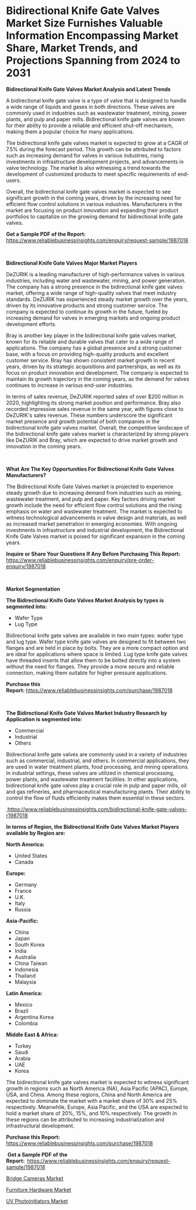 <p><h1>Bidirectional Knife Gate Valves Market Size Furnishes Valuable Information Encompassing Market Share, Market Trends, and Projections Spanning from 2024 to 2031</h1></p><p><strong>Bidirectional Knife Gate Valves Market Analysis and Latest Trends</strong></p>
<p><p>A bidirectional knife gate valve is a type of valve that is designed to handle a wide range of liquids and gases in both directions. These valves are commonly used in industries such as wastewater treatment, mining, power plants, and pulp and paper mills. Bidirectional knife gate valves are known for their ability to provide a reliable and efficient shut-off mechanism, making them a popular choice for many applications.</p><p>The bidirectional knife gate valves market is expected to grow at a CAGR of 7.5% during the forecast period. This growth can be attributed to factors such as increasing demand for valves in various industries, rising investments in infrastructure development projects, and advancements in valve technology. The market is also witnessing a trend towards the development of customized products to meet specific requirements of end-users.</p><p>Overall, the bidirectional knife gate valves market is expected to see significant growth in the coming years, driven by the increasing need for efficient flow control solutions in various industries. Manufacturers in the market are focusing on product innovation and expanding their product portfolios to capitalize on the growing demand for bidirectional knife gate valves.</p></p>
<p><strong>Get a Sample PDF of the Report:&nbsp;</strong> <a href="https://www.reliablebusinessinsights.com/enquiry/request-sample/1987018">https://www.reliablebusinessinsights.com/enquiry/request-sample/1987018</a></p>
<p>&nbsp;</p>
<p><strong>Bidirectional Knife Gate Valves Major Market Players</strong></p>
<p><p>DeZURIK is a leading manufacturer of high-performance valves in various industries, including water and wastewater, mining, and power generation. The company has a strong presence in the bidirectional knife gate valves market, offering a wide range of high-quality valves that meet industry standards. DeZURIK has experienced steady market growth over the years, driven by its innovative products and strong customer service. The company is expected to continue its growth in the future, fueled by increasing demand for valves in emerging markets and ongoing product development efforts.</p><p>Bray is another key player in the bidirectional knife gate valves market, known for its reliable and durable valves that cater to a wide range of applications. The company has a global presence and a strong customer base, with a focus on providing high-quality products and excellent customer service. Bray has shown consistent market growth in recent years, driven by its strategic acquisitions and partnerships, as well as its focus on product innovation and development. The company is expected to maintain its growth trajectory in the coming years, as the demand for valves continues to increase in various end-user industries.</p><p>In terms of sales revenue, DeZURIK reported sales of over $200 million in 2020, highlighting its strong market position and performance. Bray also recorded impressive sales revenue in the same year, with figures close to DeZURIK's sales revenue. These numbers underscore the significant market presence and growth potential of both companies in the bidirectional knife gate valves market. Overall, the competitive landscape of the bidirectional knife gate valves market is characterized by strong players like DeZURIK and Bray, which are expected to drive market growth and innovation in the coming years.</p></p>
<p>&nbsp;</p>
<p><strong>What Are The Key Opportunities For Bidirectional Knife Gate Valves Manufacturers?</strong></p>
<p><p>The Bidirectional Knife Gate Valves market is projected to experience steady growth due to increasing demand from industries such as mining, wastewater treatment, and pulp and paper. Key factors driving market growth include the need for efficient flow control solutions and the rising emphasis on water and wastewater treatment. The market is expected to witness technological advancements in valve design and materials, as well as increased market penetration in emerging economies. With ongoing investments in infrastructure and industrial development, the Bidirectional Knife Gate Valves market is poised for significant expansion in the coming years.</p></p>
<p><strong>Inquire or Share Your Questions If Any Before Purchasing This Report:</strong> <a href="https://www.reliablebusinessinsights.com/enquiry/pre-order-enquiry/1987018">https://www.reliablebusinessinsights.com/enquiry/pre-order-enquiry/1987018</a></p>
<p>&nbsp;</p>
<p><strong>Market Segmentation</strong></p>
<p><strong>The Bidirectional Knife Gate Valves Market Analysis by types is segmented into:</strong></p>
<p><ul><li>Wafer Type</li><li>Lug Type</li></ul></p>
<p><p>Bidirectional knife gate valves are available in two main types: wafer type and lug type. Wafer type knife gate valves are designed to fit between two flanges and are held in place by bolts. They are a more compact option and are ideal for applications where space is limited. Lug type knife gate valves have threaded inserts that allow them to be bolted directly into a system without the need for flanges. They provide a more secure and reliable connection, making them suitable for higher pressure applications.</p></p>
<p><strong>Purchase this Report:&nbsp;</strong><a href="https://www.reliablebusinessinsights.com/purchase/1987018">https://www.reliablebusinessinsights.com/purchase/1987018</a></p>
<p>&nbsp;</p>
<p><strong>The Bidirectional Knife Gate Valves Market Industry Research by Application is segmented into:</strong></p>
<p><ul><li>Commercial</li><li>Industrial</li><li>Others</li></ul></p>
<p><p>Bidirectional knife gate valves are commonly used in a variety of industries such as commercial, industrial, and others. In commercial applications, they are used in water treatment plants, food processing, and mining operations. In industrial settings, these valves are utilized in chemical processing, power plants, and wastewater treatment facilities. In other applications, bidirectional knife gate valves play a crucial role in pulp and paper mills, oil and gas refineries, and pharmaceutical manufacturing plants. Their ability to control the flow of fluids efficiently makes them essential in these sectors.</p></p>
<p><a href="https://www.reliablebusinessinsights.com/bidirectional-knife-gate-valves-r1987018">&nbsp;https://www.reliablebusinessinsights.com/bidirectional-knife-gate-valves-r1987018</a></p>
<p><strong>In terms of Region, the Bidirectional Knife Gate Valves Market Players available by Region are:</strong></p>
<p>
    <p> <strong> North America: </strong>
        <ul>
            <li>United States</li>
            <li>Canada</li>
        </ul>
        </p> 
    <p> <strong> Europe: </strong>
        <ul>
            <li>Germany</li>
            <li>France</li>
            <li>U.K.</li>
            <li>Italy</li>
            <li>Russia</li>
        </ul>
        </p> 
    <p> <strong> Asia-Pacific: </strong>
        <ul>
            <li>China</li>
            <li>Japan</li>
            <li>South Korea</li>
            <li>India</li>
            <li>Australia</li>
            <li>China Taiwan</li>
            <li>Indonesia</li>
            <li>Thailand</li>
            <li>Malaysia</li>
        </ul>
        </p> 
    <p> <strong> Latin America: </strong>
        <ul>
            <li>Mexico</li>
            <li>Brazil</li>
            <li>Argentina Korea</li>
            <li>Colombia</li>
        </ul>
        </p> 
    <p> <strong> Middle East & Africa: </strong>
        <ul>
            <li>Turkey</li>
            <li>Saudi</li>
            <li>Arabia</li>
            <li>UAE</li>
            <li>Korea</li>
        </ul>
    </p>
    </p>
<p><p>The bidirectional knife gate valves market is expected to witness significant growth in regions such as North America (NA), Asia Pacific (APAC), Europe, USA, and China. Among these regions, China and North America are expected to dominate the market with a market share of 30% and 25% respectively. Meanwhile, Europe, Asia Pacific, and the USA are expected to hold a market share of 20%, 15%, and 10% respectively. The growth in these regions can be attributed to increasing industrialization and infrastructural development.</p></p>
<p><strong>Purchase this Report: </strong><a href="https://www.reliablebusinessinsights.com/purchase/1987018">https://www.reliablebusinessinsights.com/purchase/1987018</a></p>
<p>&nbsp;<strong>Get a Sample PDF of the Report:&nbsp;&nbsp;</strong><a href="https://www.reliablebusinessinsights.com/enquiry/request-sample/1987018">https://www.reliablebusinessinsights.com/enquiry/request-sample/1987018</a></p>
<p><strong></strong></p>
<p><p><a href="https://www.linkedin.com/pulse/bridge-cameras-market-size-segmentation-trends-growth-dnkpf">Bridge Cameras Market</a></p><p><a href="https://www.linkedin.com/pulse/global-furniture-hardware-market-status-2024-2031-forecast-bzu2e">Furniture Hardware Market</a></p><p><a href="https://www.linkedin.com/pulse/deep-dive-uv-photoinitiators-market-itstrends-segmentation-8fmne">UV Photoinitiators Market</a></p></p>